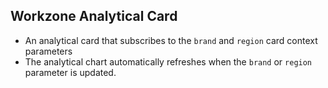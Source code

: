 ## Workzone Analytical Card

- An analytical card that subscribes to the `brand` and `region` card context parameters
- The analytical chart automatically refreshes when the `brand` or `region` parameter is updated.

